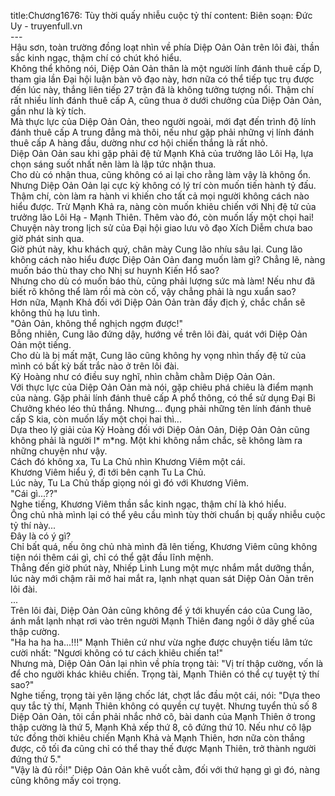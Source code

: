 title:Chương1676: Tùy thời quấy nhiễu cuộc tỷ thí
content:
Biên soạn: Đức Uy - truyenfull.vn<br>---<br>Hậu sơn, toàn trường đồng loạt nhìn về phía Diệp Oản Oản trên lôi đài, thần sắc kinh ngạc, thậm chí có chút khó hiểu.<br>Không thể không nói, Diệp Oản Oản thân là một người lính đánh thuê cấp D, tham gia lần Đại hội luận bàn võ đạo này, hơn nữa có thể tiếp tục trụ được đến lúc này, thắng liên tiếp 27 trận đã là không tưởng tượng nổi. Thậm chí rất nhiều lính đánh thuê cấp A, cũng thua ở dưới chưởng của Diệp Oản Oản, gần như là kỳ tích.<br>Mà thực lực của Diệp Oản Oản, theo người ngoài, mới đạt đến trình độ lính đánh thuê cấp A trung đẳng mà thôi, nếu như gặp phải những vị lính đánh thuê cấp A hàng đầu, dường như cơ hội chiến thắng là rất nhỏ.<br>Diệp Oản Oản sau khi gặp phải đệ tử Mạnh Khả của trưởng lão Lôi Hạ, lựa chọn sáng suốt nhất nên làm là lập tức nhận thua.<br>Cho dù có nhận thua, cũng không có ai lại cho rằng làm vậy là không ổn. Nhưng Diệp Oản Oản lại cực kỳ không có lý trí còn muốn tiến hành tỷ đấu. Thậm chí, còn làm ra hành vi khiến cho tất cả mọi người không cách nào hiểu được. Trừ Mạnh Khả ra, nàng còn muốn khiêu chiến với Nhị đệ tử của trưởng lão Lôi Hạ - Mạnh Thiên. Thêm vào đó, còn muốn lấy một chọi hai! Chuyện này trong lịch sử của Đại hội giao lưu võ đạo Xích Diễm chưa bao giờ phát sinh qua.<br>Giờ phút này, khu khách quý, chân mày Cung lão nhíu sâu lại. Cung lão không cách nào hiểu được Diệp Oản Oản đang muốn làm gì? Chẳng lẽ, nàng muốn báo thù thay cho Nhị sư huynh Kiến Hổ sao?<br>Nhưng cho dù có muốn báo thù, cũng phải lượng sức mà làm! Nếu như đã biết rõ không thể làm rồi mà còn cố, vậy chẳng phải là ngu xuẩn sao?<br>Hơn nữa, Mạnh Khả đối với Diệp Oản Oản tràn đầy địch ý, chắc chắn sẽ không thủ hạ lưu tình.<br>"Oản Oản, không thể nghịch ngợm được!"<br>Bỗng nhiên, Cung lão đứng dậy, hướng về trên lôi đài, quát với Diệp Oản Oản một tiếng.<br>Cho dù là bị mất mặt, Cung lão cũng không hy vọng nhìn thấy đệ tử của mình có bất kỳ bất trắc nào ở trên lôi đài.<br>Kỷ Hoàng như có điều suy nghĩ, nhìn chằm chằm Diệp Oản Oản.<br>Với thực lực của Diệp Oản Oản mà nói, gặp chiêu phá chiêu là điểm mạnh của nàng. Gặp phải lính đánh thuê cấp A phổ thông, có thể sử dụng Đại Bi Chưởng khéo léo thủ thắng. Nhưng... đụng phải những tên lính đánh thuê cấp S kia, còn muốn lấy một chọi hai thì...<br>Dựa theo lý giải của Kỷ Hoàng đối với Diệp Oản Oản, Diệp Oản Oản cũng không phải là người l* m*ng. Một khi không nắm chắc, sẽ không làm ra những chuyện như vậy.<br>Cách đó không xa, Tu La Chủ nhìn Khương Viêm một cái.<br>Khương Viêm hiểu ý, đi tới bên cạnh Tu La Chủ.<br>Lúc này, Tu La Chủ thấp giọng nói gì đó với Khương Viêm.<br>"Cái gì...??"<br>Nghe tiếng, Khương Viêm thần sắc kinh ngạc, thậm chí là khó hiểu.<br>Ông chủ nhà mình lại có thể yêu cầu mình tùy thời chuẩn bị quấy nhiễu cuộc tỷ thí này...<br>Đây là có ý gì?<br>Chỉ bất quá, nếu ông chủ nhà mình đã lên tiếng, Khương Viêm cũng không tiện nói thêm cái gì, chỉ có thể gật đầu lĩnh mệnh.<br>Thẳng đến giờ phút này, Nhiếp Linh Lung một mực nhắm mắt dưỡng thần, lúc này mới chậm rãi mở hai mắt ra, lạnh nhạt quan sát Diệp Oản Oản trên lôi đài.<br>...<br>Trên lôi đài, Diệp Oản Oản cũng không để ý tới khuyến cáo của Cung lão, ánh mắt lạnh nhạt rơi vào trên người Mạnh Thiên đang ngồi ở dãy ghế của thập cường.<br>"Ha ha ha ha...!!!" Mạnh Thiên cứ như vừa nghe được chuyện tiếu lâm tức cười nhất: "Ngươi không có tư cách khiêu chiến ta!"<br>Nhưng mà, Diệp Oản Oản lại nhìn về phía trọng tài: "Vị trí thập cường, vốn là để cho người khác khiêu chiến. Trọng tài, Mạnh Thiên có thể cự tuyệt tỷ thí sao?"<br>Nghe tiếng, trọng tài yên lặng chốc lát, chợt lắc đầu một cái, nói: "Dựa theo quy tắc tỷ thí, Mạnh Thiên không có quyền cự tuyệt. Nhưng tuyển thủ số 8 Diệp Oản Oản, tôi cần phải nhắc nhở cô, bài danh của Mạnh Thiên ở trong thập cường là thứ 5, Mạnh Khả xếp thứ 8, cô đứng thứ 10. Nếu như cô lập tức đồng thời khiêu chiến Mạnh Khả và Mạnh Thiên, hơn nữa còn thắng được, cô tối đa cũng chỉ có thể thay thế được Mạnh Thiên, trở thành người đứng thứ 5."<br>"Vậy là đủ rồi!" Diệp Oản Oản khẽ vuốt cằm, đối với thứ hạng gì gì đó, nàng cũng không mấy coi trọng.